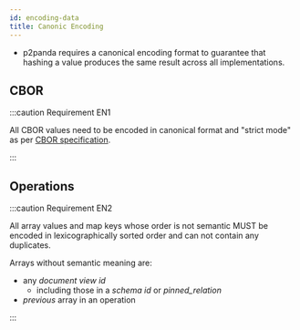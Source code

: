 ```yaml
---
id: encoding-data
title: Canonic Encoding
---
```


- p2panda requires a canonical encoding format to guarantee that hashing a value produces the same result across all implementations.

## CBOR

:::caution Requirement EN1

All CBOR values need to be encoded in canonical format and "strict mode" as per [CBOR specification](https://datatracker.ietf.org/doc/html/rfc7049#section-3.9).

:::

## Operations

:::caution Requirement EN2

All array values and map keys whose order is not semantic MUST be encoded in lexicographically sorted order and can not contain any duplicates.

Arrays without semantic meaning are:

- any _document view id_
  - including those in a _schema id_ or _pinned_relation_
- _previous_ array in an operation

:::
